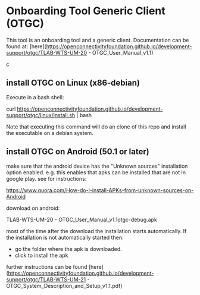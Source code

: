 # Onboarding Tool Generic Client (OTGC)

This tool is an onboarding tool and a generic client.
Documentation can be found at:
[here](https://openconnectivityfoundation.github.io/development-support/otgc/TLAB-WTS-UM-20 - OTGC_User_Manual_v1.1) 

c


## install OTGC on Linux (x86-debian)

Execute in a bash shell:

curl https://openconnectivityfoundation.github.io/development-support/otgc/linux/install.sh | bash

Note that executing this command will do an clone of this repo and install the executable on a debian system.


## install OTGC on Android (50.1 or later)


make sure that the android device has the "Unknown sources" installation option enabled.
e.g. this enables that apks can be installed that are not in google play.
see for instructions:

https://www.quora.com/How-do-I-install-APKs-from-unknown-sources-on-Android


download on android:

TLAB-WTS-UM-20 - OTGC_User_Manual_v1.1otgc-debug.apk

most of the time after the download the installation starts automatically.
If the installation is not automatically started then:
- go the folder where the apk is downloaded.
- click to install the apk

further instructions can be found [here](https://openconnectivityfoundation.github.io/development-support/otgc/TLAB-WTS-UM-21 - OTGC_System_Description_and_Setup_v1.1.pdf) 



